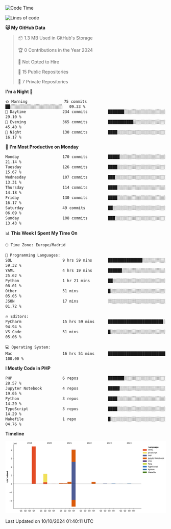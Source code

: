 <!--START_SECTION:waka-->
![Code Time](http://img.shields.io/badge/Code%20Time-400%20hrs%2030%20mins-blue)

![Lines of code](https://img.shields.io/badge/From%20Hello%20World%20I%27ve%20Written-10.4%20million%20lines%20of%20code-blue)

**🐱 My GitHub Data** 

> 📦 1.3 MB Used in GitHub's Storage 
 > 
> 🏆 0 Contributions in the Year 2024
 > 
> 🚫 Not Opted to Hire
 > 
> 📜 15 Public Repositories 
 > 
> 🔑 7 Private Repositories 
 > 
**I'm a Night 🦉** 

```text
🌞 Morning                75 commits          ██░░░░░░░░░░░░░░░░░░░░░░░   09.33 % 
🌆 Daytime                234 commits         ███████░░░░░░░░░░░░░░░░░░   29.10 % 
🌃 Evening                365 commits         ███████████░░░░░░░░░░░░░░   45.40 % 
🌙 Night                  130 commits         ████░░░░░░░░░░░░░░░░░░░░░   16.17 % 
```
📅 **I'm Most Productive on Monday** 

```text
Monday                   170 commits         █████░░░░░░░░░░░░░░░░░░░░   21.14 % 
Tuesday                  126 commits         ████░░░░░░░░░░░░░░░░░░░░░   15.67 % 
Wednesday                107 commits         ███░░░░░░░░░░░░░░░░░░░░░░   13.31 % 
Thursday                 114 commits         ████░░░░░░░░░░░░░░░░░░░░░   14.18 % 
Friday                   130 commits         ████░░░░░░░░░░░░░░░░░░░░░   16.17 % 
Saturday                 49 commits          ██░░░░░░░░░░░░░░░░░░░░░░░   06.09 % 
Sunday                   108 commits         ███░░░░░░░░░░░░░░░░░░░░░░   13.43 % 
```


📊 **This Week I Spent My Time On** 

```text
🕑︎ Time Zone: Europe/Madrid

💬 Programming Languages: 
SQL                      9 hrs 59 mins       ███████████████░░░░░░░░░░   59.32 % 
YAML                     4 hrs 19 mins       ██████░░░░░░░░░░░░░░░░░░░   25.62 % 
Python                   1 hr 21 mins        ██░░░░░░░░░░░░░░░░░░░░░░░   08.01 % 
Other                    51 mins             █░░░░░░░░░░░░░░░░░░░░░░░░   05.05 % 
JSON                     17 mins             ░░░░░░░░░░░░░░░░░░░░░░░░░   01.72 % 

🔥 Editors: 
PyCharm                  15 hrs 59 mins      ████████████████████████░   94.94 % 
VS Code                  51 mins             █░░░░░░░░░░░░░░░░░░░░░░░░   05.06 % 

💻 Operating System: 
Mac                      16 hrs 51 mins      █████████████████████████   100.00 % 
```

**I Mostly Code in PHP** 

```text
PHP                      6 repos             ███████░░░░░░░░░░░░░░░░░░   28.57 % 
Jupyter Notebook         4 repos             █████░░░░░░░░░░░░░░░░░░░░   19.05 % 
Python                   3 repos             ████░░░░░░░░░░░░░░░░░░░░░   14.29 % 
TypeScript               3 repos             ████░░░░░░░░░░░░░░░░░░░░░   14.29 % 
Makefile                 1 repo              █░░░░░░░░░░░░░░░░░░░░░░░░   04.76 % 
```



**Timeline**

![Lines of Code chart](https://raw.githubusercontent.com/danisoronellas/danisoronellas/main/assets/bar_graph.png)


 Last Updated on 10/10/2024 01:40:11 UTC
<!--END_SECTION:waka-->
